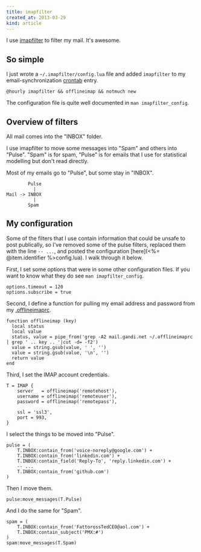 ```yaml
---
title: imapfilter
created_at: 2013-03-29
kind: article
---
```

I use [imapfilter](https://github.com/lefcha/imapfilter) to filter my mail.
It's awesome.

## So simple
I just wrote a `~/.imapfilter/config.lua` file and added `imapfilter`
to my email-synchronization [crontab](https://github.com/tlevine/.prophyl-teh-awesum/blob/54c7b7ec472ac53c2dbf445e81b393c3bc26ad3e/crontab) entry.

    @hourly imapfilter && offlineimap && notmuch new 

The configuration file is quite well documented in `man imapfilter_config`.

## Overview of filters
All mail comes into the "INBOX" folder.

I use imapfilter to move some messages into "Spam" and others into "Pulse".
"Spam" is for spam, "Pulse" is for emails that I use for statistical
modelling but don't read directly.

Most of my emails go to "Pulse", but some stay in "INBOX".

            Pulse
              |
    Mail -> INBOX
              |
            Spam 

## My configuration
Some of the filters that I use contain information that could be unsafe to post
publically, so I've removed some of the pulse filters, replaced them with the
line `-- ...`, and posted the configuration [here](<%= @item.identifier %>config.lua).
I walk through it below.

First, I set some options that were in some other configuration files.
If you want to know what they do see `man imapfilter_config`.

    options.timeout = 120
    options.subscribe = true

Second, I define a function for pulling my email address and password from my
[.offlineimaprc](http://offlineimap.org/).

    function offlineimap (key)
      local status
      local value
      status, value = pipe_from('grep -A2 mail.gandi.net ~/.offlineimaprc | grep ' .. key .. '|cut -d= -f2')
      value = string.gsub(value, ' ', '')
      value = string.gsub(value, '\n', '')
      return value
    end

Third, I set the IMAP account credentials.

    T = IMAP {
        server   = offlineimap('remotehost'),
        username = offlineimap('remoteuser'),
        password = offlineimap('remotepass'),

        ssl = 'ssl3',
        port = 993,
    }

I select the things to be moved into "Pulse".

    pulse = (
        T.INBOX:contain_from('voice-noreply@google.com') +
        T.INBOX:contain_from('linkedin.com') +
        T.INBOX:contain_field('Reply-To', 'reply.linkedin.com') +
        -- ...
        T.INBOX:contain_from('github.com')
    )

Then I move them.

    pulse:move_messages(T.Pulse)

And I do the same for "Spam".

    spam = (
        T.INBOX:contain_from('FattorossTedCEO@aol.com') +
        T.INBOX:contain_subject('PMX:#')
    )
    spam:move_messages(T.Spam)
